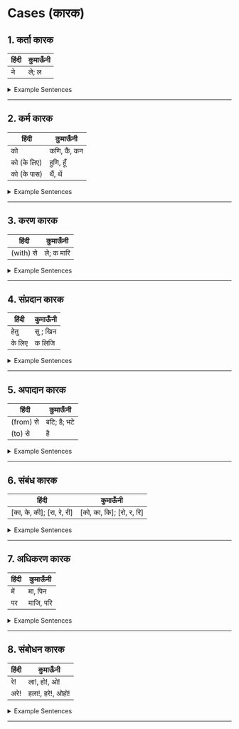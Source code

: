 # Cases (कारक)

## 1. कर्ता कारक
हिंदी | कुमाऊँनी 
--- | --- 
ने | ले; ल

<details><summary>Example Sentences</summary>
<p>

हिंदी | कुमाऊँनी | | कुमाऊँनी 
--- | --- | --- | --- 
मैंने खाया था। | मीले खाछ्यूँ। | | मील खाछ्यूँ।
</p>
</details>

---

## 2. कर्म कारक
हिंदी | कुमाऊँनी 
--- | --- 
को | कणि, कैं, कन
को (के लिए) | हुणि, हूँ
को (के पास) | थैं, थें

<details><summary>Example Sentences</summary>
<p>

हिंदी | कुमाऊँनी 
--- | ---  
मुझे लग रहा है। | मीकणि लागन्हे। 
पानी ढूढने को (के लिए) निकल गए। | पाणि हेरण हुणि नसि गय। 
अपनी माँ को (पास) भीतर भाग गई। | आफणि इजा थें भितेर भाजि गै। 
</p>
</details>

---

## 3. करण कारक
हिंदी | कुमाऊँनी 
--- | --- 
(with) से | ले; क मारि

<details><summary>Example Sentences</summary>
<p>

हिंदी | कुमाऊँनी  
--- | --- 
चाकू से काट लिया है। | चाकूले काटिहाली। 
डर के मारे गई। | डरक मारि गै। 
</p>
</details>

---

## 4. संप्रदान कारक
हिंदी | कुमाऊँनी 
--- | --- 
हेतु | सु ; खिन 
के लिए | क लिजि

<details><summary>Example Sentences</summary>
<p>

हिंदी | कुमाऊँनी 
--- | --- 
उनके लिए लेना है। | उनर लिजि लिणो छ। 
पानी पीने हेतु आया। | पाणि पिण सु आयो। 
</p>
</details>

---

## 5. अपादान कारक
हिंदी | कुमाऊँनी 
--- | --- 
(from) से | बटि; है; भटे
(to) से | है

<details><summary>Example Sentences</summary>
<p>

हिंदी | कुमाऊँनी 
--- | --- 
मैं कोटद्वार से आ रहा हूँ। | मी कोटद्वार बटि औन्हु। 
. | मी कोटद्वारहै औन्हु।
. | मी कोटद्वार भटे औन्हु। 
</p>
</details>

---

## 6. संबंध कारक
हिंदी | कुमाऊँनी 
--- | --- 
[का, के, की]; [रा, रे, री] | [को, का, कि]; [रो, र, रि]

<details><summary>Example Sentences</summary>
<p>

हिंदी | कुमाऊँनी 
--- | --- 
गिरीश का घर। | गिरीशको घर। 
तुम्हारा घर। | तुमरो घर। 
</p>
</details>

---

## 7. अधिकरण कारक
हिंदी | कुमाऊँनी 
--- | --- 
में | मा, पिन 
पर | माजि, परि 

<details><summary>Example Sentences</summary>
<p>

हिंदी | कुमाऊँनी 
--- | --- 
हरी घर में है। | हरी घरमा छ। 
. | हरी घर पिन छ।
पुस्तक मेज पर है। | पोथी मेज परि छ। 
</p>
</details>

---

## 8. संबोधन कारक
हिंदी | कुमाऊँनी 
--- | --- 
रे! | ला!, हो!, ओ! 
अरे! | हला!, हरे!, ओहो!

<details><summary>Example Sentences</summary>
<p>

हिंदी | कुमाऊँनी | | कुमाऊँनी 
--- | --- | --- | --- 
चंदू गया था रे! | चंदू गौछियो ला! | | चंदू गौछियो हो!
अरे! वहां मत जाना। | हला! वाँ झन जाए। | | हरे! वाँ झन जाए।
</p>
</details>

---